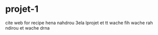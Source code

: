 # projet-1
cite web for recipe
hena nahdrou 3ela lprojet et tt wache fih wache rah ndirou et wache drna 
